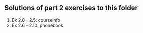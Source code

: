 ## Solutions of part 2 exercises to this folder
1. Ex 2.0 - 2.5: courseinfo
2. Ex 2.6 - 2.10: phonebook